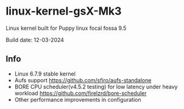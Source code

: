 # linux-kernel-gsX-Mk3
Linux kernel built for Puppy linux focal fossa 9.5

Build date: 12-03-2024

## Info
- Linux 6.7.9 stable kernel
- Aufs support https://github.com/sfjro/aufs-standalone
- BORE CPU scheduler(v4.5.2 testing) for low latency under heavy workload https://github.com/firelzrd/bore-scheduler
- Other performance improvements in configuration
